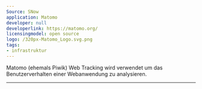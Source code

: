 ```yaml
---
Source: SNow
application: Matomo
developer: null
developerlink: https://matomo.org/
licensingmodel: open source
logo: /320px-Matomo_Logo.svg.png
tags:
- infrastruktur
---
```

Matomo (ehemals Piwik) Web Tracking wird verwendet um das Benutzerverhalten einer Webanwendung zu analysieren. 

---
